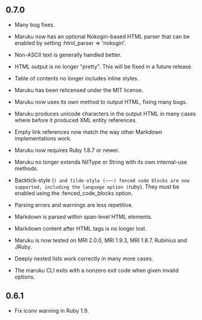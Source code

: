 0.7.0
-----

* Many bug fixes.

* Maruku now has an optional Nokogiri-based HTML parser that can be enabled by setting :html_parser => 'nokogiri'.

* Non-ASCII text is generally handled better.

* HTML output is no longer "pretty". This will be fixed in a future release.

* Table of contents no longer includes inline styles.

* Maruku has been relicensed under the MIT license.

* Maruku now uses its own method to output HTML, fixing many bugs.

* Maruku produces unicode characters in the output HTML in many cases where
  before it produced XML entity references.

* Empty link references now match the way other Markdown implementations work.

* Maruku now requires Ruby 1.8.7 or newer.

* Maruku no longer extends NilType or String with its own internal-use methods.

* Backtick-style (```) and tilde-style (~~~) fenced code blocks are now supported, including the
  language option (```ruby). They must be enabled using the
  :fenced_code_blocks option.

* Parsing errors and warnings are less repetitive.

* Markdown is parsed within span-level HTML elements.

* Markdown content after HTML tags is no longer lost.

* Maruku is now tested on MRI 2.0.0, MRI 1.9.3, MRI 1.8.7, Rubinius and JRuby.

* Deeply nested lists work correctly in many more cases.

* The maruku CLI exits with a nonzero exit code when given invalid options.

0.6.1
-----

* Fix iconv warning in Ruby 1.9.
